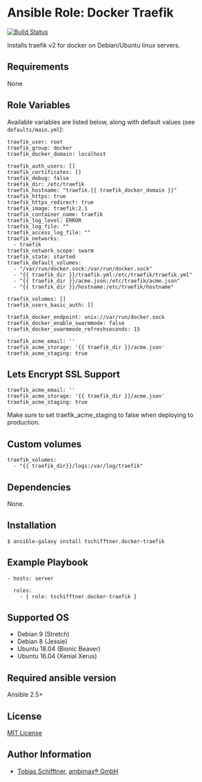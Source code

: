 # Ansible Role: Docker Traefik

[![Build Status](https://travis-ci.org/ambimax/ansible-role-docker-traefik.svg?branch=master)](https://travis-ci.org/ambimax/ansible-role-docker-traefik)

Installs traefik v2 for docker on Debian/Ubuntu linux servers.

## Requirements

None

## Role Variables

Available variables are listed below, along with default values (see `defaults/main.yml`):


```
traefik_user: root
traefik_group: docker
traefik_docker_domain: localhost

traefik_auth_users: []
traefik_certificates: []
traefik_debug: false
traefik_dir: /etc/traefik
traefik_hostname: "traefik.{{ traefik_docker_domain }}"
traefik_https: true
traefik_https_redirect: true
traefik_image: traefik:2.1
traefik_container_name: traefik
traefik_log_level: ERROR
traefik_log_file: ""
traefik_access_log_file: ""
traefik_networks:
  - traefik
traefik_network_scope: swarm
traefik_state: started
traefik_default_volumes:
  - "/var/run/docker.sock:/var/run/docker.sock"
  - "{{ traefik_dir }}/traefik.yml:/etc/traefik/traefik.yml"
  - "{{ traefik_dir }}/acme.json:/etc/traefik/acme.json"
  - "{{ traefik_dir }}/hostname:/etc/traefik/hostname"

traefik_volumes: []
traefik_users_basic_auth: []

traefik_docker_endpoint: unix://var/run/docker.sock
traefik_docker_enable_swarmmode: false
traefik_docker_swarmmode_refreshseconds: 15

traefik_acme_email: ''
traefik_acme_storage: '{{ traefik_dir }}/acme.json'
traefik_acme_staging: true
```

## Lets Encrypt SSL Support

```
traefik_acme_email: ''
traefik_acme_storage: '{{ traefik_dir }}/acme.json'
traefik_acme_staging: true
```

Make sure to set traefik_acme_staging to false when deploying to production.

## Custom volumes

```
traefik_volumes:
  - "{{ traefik_dir}}/logs:/var/log/traefik"
```

## Dependencies

None.

## Installation

```
$ ansible-galaxy install tschifftner.docker-traefik
```

## Example Playbook
```
- hosts: server

  roles:
	- { role: tschifftner.docker-traefik }
```

## Supported OS

 - Debian 9 (Stretch)
 - Debian 8 (Jessie)
 - Ubuntu 18.04 (Bionic Beaver)
 - Ubuntu 16.04 (Xenial Xerus)
 
## Required ansible version

Ansible 2.5+

## License

[MIT License](http://choosealicense.com/licenses/mit/)

## Author Information

 - [Tobias Schifftner](https://twitter.com/tschifftner), [ambimax® GmbH](https://www.ambimax.de)

